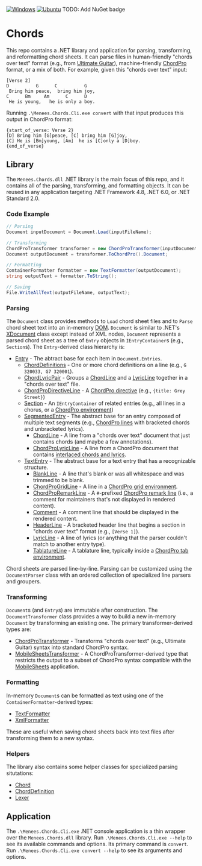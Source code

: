 [![Windows](https://github.com/menees/Chords/actions/workflows/windows.yml/badge.svg)](https://github.com/menees/Chords/actions/workflows/windows.yml)
[![Ubuntu](https://github.com/menees/Chords/actions/workflows/ubuntu.yml/badge.svg)](https://github.com/menees/Chords/actions/workflows/ubuntu.yml)
TODO: Add NuGet badge

# Chords
This repo contains a .NET library and application for parsing, transforming, and reformatting chord sheets.
It can parse files in human-friendly "chords over text" format (e.g., from [Ultimate Guitar](https://www.ultimate-guitar.com/)),
machine-friendly [ChordPro](https://www.chordpro.org/) format, or a mix of both. For example, given this "chords over text" input:

``` text
[Verse 2]
D          G      C          G
 Bring him peace,  bring him joy,
C      Bm     Am      C      D
 He is young,   he is only a boy.
```

Running `.\Menees.Chords.Cli.exe convert` with that input produces this output in ChordPro format:

``` text
{start_of_verse: Verse 2}
[D] Bring him [G]peace, [C] bring him [G]joy,
[C] He is [Bm]young, [Am]  he is [C]only a [D]boy.
{end_of_verse}
```

## Library
The `Menees.Chords.dll` .NET library is the main focus of this repo, and it contains all of the parsing, transforming, 
and formatting objects. It can be reused in any application targeting .NET Framework 4.8, .NET 6.0, or .NET Standard 2.0.

### Code Example
``` C#
// Parsing
Document inputDocument = Document.Load(inputFileName);

// Transforming
ChordProTransformer transformer = new ChordProTransformer(inputDocument);
Document outputDocument = transformer.ToChordPro().Document;

// Formatting
ContainerFormatter formatter = new TextFormatter(outputDocument);
string outputText = formatter.ToString();

// Saving
File.WriteAllText(outputFileName, outputText);
```

### Parsing
The `Document` class provides methods to `Load` chord sheet files and to `Parse` chord sheet text into an in-memory
[DOM](https://en.wikipedia.org/wiki/Document_Object_Model). `Document` is similar to .NET's 
[XDocument](https://learn.microsoft.com/en-us/dotnet/standard/linq/xdocument-class-overview) class except instead of
XML nodes, `Document` represents a parsed chord sheet as a tree of `Entry` objects in `IEntryContainer`s (e.g., `Section`s).
The `Entry`-derived class hierarchy is:
* [Entry](src/Menees.Chords/Entry.cs) - The abtract base for each item in `Document.Entries`.
    - [ChordDefinitions](src/Menees.Chords/ChordDefinitions.cs) - One or more chord definitions on a line (e.g., `G 320033, G7 320001`).
	- [ChordLyricPair](src/Menees.Chords/ChordLyricPair.cs) - Groups a [ChordLine](src/Menees.Chords/ChordLine.cs) and a [LyricLine](src/Menees.Chords/LyricLine.cs) together in a "chords over text" file.
	- [ChordProDirectiveLine](src/Menees.Chords/ChordProDirectiveLine.cs) - A [ChordPro directive](https://www.chordpro.org/chordpro/chordpro-directives/) (e.g., `{title: Grey Street}`)
	- [Section](src/Menees.Chords/Section.cs) - An `IEntryContainer` of related entries (e.g., all lines in a chorus, or a [ChordPro environment](https://www.chordpro.org/chordpro/directives-env/))
	- [SegmentedEntry](src/Menees.Chords/SegmentedEntry.cs) - The abstract base for an entry composed of multiple text segments (e.g., [ChordPro lines](https://www.chordpro.org/chordpro/chordpro-introduction/#the-basics) with bracketed chords and unbracketed lyrics).
    	* [ChordLine](src/Menees.Chords/ChordLine.cs) - A line from a "chords over text" document that just contains chords (and maybe a few annotations).
		* [ChordProLyricLine](src/Menees.Chords/ChordProLyricLine.cs) - A line from a ChordPro document that contains [interlaced chords and lyrics](https://www.chordpro.org/chordpro/chordpro-introduction/#the-basics).
	- [TextEntry](src/Menees.Chords/TextEntry.cs) - The abstract base for a text entry that has a recognizable structure.
    	* [BlankLine](src/Menees.Chords/BlankLine.cs) - A line that's blank or was all whitespace and was trimmed to be blank.
		* [ChordProGridLine](src/Menees.Chords/ChordProGridLine.cs) - A line in a [ChordPro grid environment](https://www.chordpro.org/chordpro/directives-env_grid/).
		* [ChordProRemarkLine](src/Menees.Chords/ChordProRemarkLine.cs) - A `#`-prefixed [ChordPro remark line](https://www.chordpro.org/chordpro/chordpro-introduction/#the-basics) (i.e., a comment for maintainers that's not displayed in rendered content).
		* [Comment](src/Menees.Chords/Comment.cs) - A comment line that should be displayed in the rendered content.
		* [HeaderLine](src/Menees.Chords/HeaderLine.cs) - A bracketed header line that begins a section in "chords over text" format (e.g., `[Verse 1]`).
		* [LyricLine](src/Menees.Chords/LyricLine.cs) - A line of lyrics (or anything that the parser couldn't match to another entry type).
		* [TablatureLine](src/Menees.Chords/TablatureLine.cs) - A tablature line, typically inside a [ChordPro tab environment](https://www.chordpro.org/chordpro/directives-env_tab/).

Chord sheets are parsed line-by-line. Parsing can be customized using the `DocumentParser` class with an
ordered collection of specialized line parsers and groupers.

### Transforming
`Document`s (and `Entry`s) are immutable after construction. The `DocumentTransformer` class provides a way
to build a new in-memory `Document` by transforming an existing one. The primary transformer-derived types are:
* [ChordProTransformer](src/Menees.Chords/Transformers/ChordProTransformer.cs) - Transforms "chords over text" (e.g., Ultimate Guitar) syntax into standard ChordPro syntax.
* [MobileSheetsTransformer](src/Menees.Chords/Transformers/MobileSheetsTransformer.cs) - A ChordProTransformer-derived type that restricts the output to a subset of ChordPro syntax compatible with the [MobileSheets](https://zubersoft.com/mobilesheets/) application.

### Formatting
In-memory `Document`s can be formatted as text using one of the `ContainerFormatter`-derived types:
* [TextFormatter](src/Menees.Chords/Formatters/TextFormatter.cs)
* [XmlFormatter](src/Menees.Chords/Formatters/XmlFormatter.cs)

These are useful when saving chord sheets back into text files after transforming them to a new syntax.

### Helpers
The library also contains some helper classes for specialized parsing situtations:
* [Chord](src/Menees.Chords/Chord.cs)
* [ChordDefinition](src/Menees.Chords/ChordDefinition.cs)
* [Lexer](src/Menees.Chords/Parsers/Lexer.cs)

## Application
The `.\Menees.Chords.Cli.exe` .NET console application is a thin wrapper over the `Menees.Chords.dll` library.
Run `.\Menees.Chords.Cli.exe --help` to see its available commands and options. Its primary command is `convert`.
Run `.\Menees.Chords.Cli.exe convert --help` to see its arguments and options.